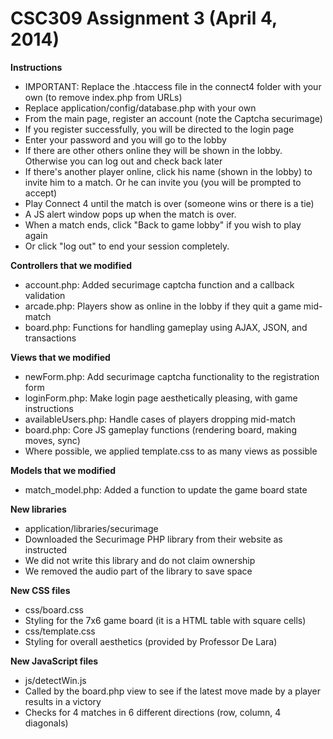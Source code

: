 # CSC309 Assignment 3 (April 4, 2014)

**Instructions**

* IMPORTANT: Replace the .htaccess file in the connect4 folder with your own (to remove index.php from URLs)
* Replace application/config/database.php with your own
* From the main page, register an account (note the Captcha securimage)
* If you register successfully, you will be directed to the login page
* Enter your password and you will go to the lobby
* If there are other others online they will be shown in the lobby. Otherwise you can log out and check back later
* If there's another player online, click his name (shown in the lobby) to  invite him to a match. Or he can invite you (you will be prompted to accept)
* Play Connect 4 until the match is over (someone wins or there is a tie)
* A JS alert window pops up when the match is over.
* When a match ends, click "Back to game lobby" if you wish to play again
* Or click "log out" to end your session completely.

**Controllers that we modified**

* account.php: Added securimage captcha function and a callback validation
* arcade.php: Players show as online in the lobby if they quit a game mid-match
* board.php: Functions for handling gameplay using AJAX, JSON, and transactions

**Views that we modified**

* newForm.php: Add securimage captcha functionality to the registration form
* loginForm.php: Make login page aesthetically pleasing, with game instructions
* availableUsers.php: Handle cases of players dropping mid-match
* board.php: Core JS gameplay functions (rendering board, making moves, sync)
* Where possible, we applied template.css to as many views as possible

**Models that we modified**

* match_model.php: Added a function to update the game board state

**New libraries**

* application/libraries/securimage
* Downloaded the Securimage PHP library from their website as instructed
* We did not write this library and do not claim ownership
* We removed the audio part of the library to save space

**New CSS files**

* css/board.css
* Styling for the 7x6 game board (it is a HTML table with square cells)
* css/template.css
* Styling for overall aesthetics (provided by Professor De Lara)

**New JavaScript files**

* js/detectWin.js
* Called by the board.php view to see if the latest move made by a player results in a victory
* Checks for 4 matches in 6 different directions (row, column, 4 diagonals)

